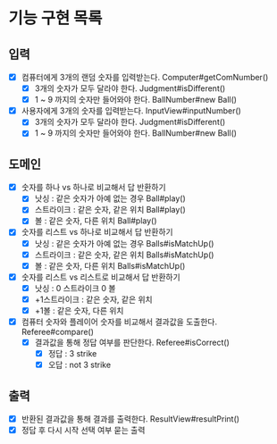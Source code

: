 # 기능 구현 목록

## 입력
- [x] 컴퓨터에게 3개의 랜덤 숫자를 입력받는다.  Computer#getComNumber()
  - [x] 3개의 숫자가 모두 달라야 한다.  Judgment#isDifferent()
  - [x] 1 ~ 9 까지의 숫자만 들어와야 한다.  BallNumber#new Ball()
- [x] 사용자에게 3개의 숫자를 입력받는다.  InputView#inputNumber()
  - [x] 3개의 숫자가 모두 달라야 한다.  Judgment#isDifferent()
  - [x] 1 ~ 9 까지의 숫자만 들어와야 한다.  BallNumber#new Ball()
  
## 도메인
- [x] 숫자를 하나 vs 하나로 비교해서 답 반환하기
  - [x] 낫싱 : 같은 숫자가 아예 없는 경우  Ball#play()
  - [x] 스트라이크 : 같은 숫자, 같은 위치  Ball#play()
  - [x] 볼 : 같은 숫자, 다른 위치  Ball#play()
- [x] 숫자를 리스트 vs 하나로 비교해서 답 반환하기
  - [x] 낫싱 : 같은 숫자가 아예 없는 경우  Balls#isMatchUp()
  - [x] 스트라이크 : 같은 숫자, 같은 위치  Balls#isMatchUp()
  - [x] 볼 : 같은 숫자, 다른 위치  Balls#isMatchUp()
- [x] 숫자를 리스트 vs 리스트로 비교해서 답 반환하기
  - [x] 낫싱 : 0 스트라이크 0 볼  
  - [x] +1스트라이크 : 같은 숫자, 같은 위치  
  - [x] +1볼 : 같은 숫자, 다른 위치  
- [x] 컴퓨터 숫자와 플레이어 숫자를 비교해서 결과값을 도출한다.  Referee#compare()
  - [x] 결과값을 통해 정답 여부를 판단한다.  Referee#isCorrect()
    - [x] 정답 : 3 strike  
    - [x] 오답 : not 3 strike

## 출력
- [x] 반환된 결과값을 통해 결과를 출력한다.  ResultView#resultPrint()
- [x] 정답 후 다시 시작 선택 여부 묻는 출력  